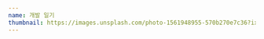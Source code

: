```yaml
---
name: 개발 일기
thumbnail: https://images.unsplash.com/photo-1561948955-570b270e7c36?ixlib=rb-1.2.1&ixid=MnwxMjA3fDB8MHxwaG90by1wYWdlfHx8fGVufDB8fHx8&auto=format&fit=crop&w=601&q=80
---
```

